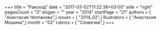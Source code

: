 +++
title = "Ракоход"
date = "2017-03-02T11:22:38+03:00"
side = "right"
pagesCount = "3"
slogan = ""
year = "2014"
startPage = "21"
authors = [ "Анастасия Челпанова",]
issues = [ "2014_02",]
illustrators = [ "Анастасия Мошина",]
month = "02"
rubrics = [ "Словечки",]
+++
